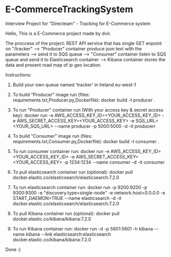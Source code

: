 # E-CommerceTrackingSystem
Interview Project for "Directeam" -  Tracking for E-Commerce system 

Hello, 
This is a E-Commerce project made by dvir.

The proccess of the project:
REST API service that has single GET enpoint on "/tracker" --> "Producer" container produce json text with the parameters --> send it to SQS queue --> "Consumer" container listen to SQS queue and send it to Elasticsearch container --> Kibana container stores the data and present road map of ip geo location.

Instructions:
1. Build your own queue named 'tracker' in Ireland eu-west-1

2. To build "Producer" image run (files: requirements.txt,Producer.py,Dockerfile): 
docker build -t producer . 

3. To run "Producer" container run (With your access key & secret access key):
docker run -e AWS_ACCESS_KEY_ID=<YOUR_ACCESS_KEY_ID> -e AWS_SECRET_ACCESS_KEY=<YOUR_ACCESS_KEY> -e SQS_URL=<YOUR_SQS_URL> --name producer -p 5000:5000 -d -it producerr

4. To build "Consumer" image run (files: requirements.txt,Consumer.py,Dockerfile): 
docker build -t consumer .

5. To run consumer container run:
docker run -e AWS_ACCESS_KEY_ID=<YOUR_ACCESS_KEY_ID> -e AWS_SECRET_ACCESS_KEY=<YOUR_ACCESS_KEY> -p 1234:1234 --name consumer -d -it consumer 

6. To pull elasticsearch container run (optional):
docker pull docker.elastic.co/elasticsearch/elasticsearch:7.2.0

7. To run elasticsearch container run:
docker run -p 9200:9200 -p 9300:9300 -e "discovery.type=single-node" -e network.host=0.0.0.0 -e START_DAEMON=TRUE --name elasticsearch -d -it docker.elastic.co/elasticsearch/elasticsearch:7.2.0

8. To pull Kibana container run (optional): 
docker pull docker.elastic.co/kibana/kibana:7.2.0

9. To run Kibana container run:
docker run -d -p 5601:5601 -h kibana --name kibana --link elasticsearch:elasticsearch docker.elastic.co/kibana/kibana:7.2.0

Done :)

